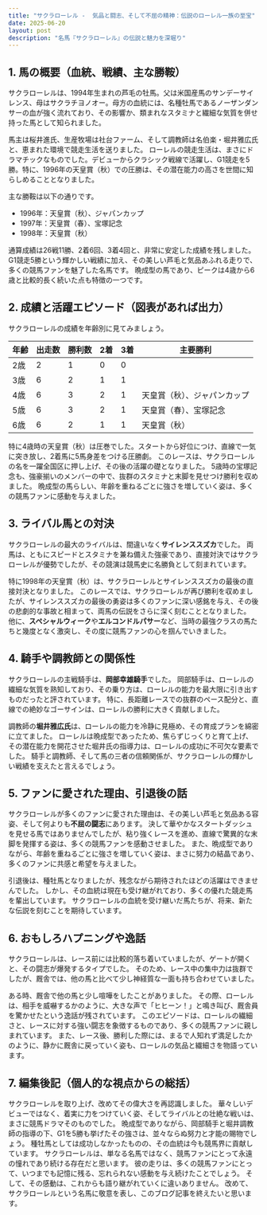 ```yaml
---
title: "サクラローレル -  気品と闘志、そして不屈の精神：伝説のローレル一族の至宝"
date: 2025-06-20
layout: post
description: "名馬『サクラローレル』の伝説と魅力を深堀り"
---
```


## 1. 馬の概要（血統、戦績、主な勝鞍）

サクラローレルは、1994年生まれの芦毛の牡馬。父は米国産馬のサンデーサイレンス、母はサクラチヨノオー。母方の血統には、名種牡馬であるノーザンダンサーの血が強く流れており、その影響か、類まれなスタミナと繊細な気質を併せ持った馬として知られました。  

馬主は桜井進氏、生産牧場は社台ファーム、そして調教師は名伯楽・堀井雅広氏と、恵まれた環境で競走生活を送りました。  ローレルの競走生活は、まさにドラマチックなものでした。デビューからクラシック戦線で活躍し、G1競走を5勝。特に、1996年の天皇賞（秋）での圧勝は、その潜在能力の高さを世間に知らしめることとなりました。  

主な勝鞍は以下の通りです。

* 1996年：天皇賞（秋）、ジャパンカップ
* 1997年：天皇賞（春）、宝塚記念
* 1998年：天皇賞（秋）


通算成績は26戦11勝、2着6回、3着4回と、非常に安定した成績を残しました。  G1競走5勝という輝かしい戦績に加え、その美しい芦毛と気品あふれる走りで、多くの競馬ファンを魅了した名馬です。  晩成型の馬であり、ピークは4歳から6歳と比較的長く続いた点も特徴の一つです。


## 2. 成績と活躍エピソード（図表があれば出力）

サクラローレルの成績を年齢別に見てみましょう。

| 年齢 | 出走数 | 勝利数 | 2着 | 3着 | 主要勝利 |
|---|---|---|---|---|---|
| 2歳 | 2 | 1 | 0 | 0 |  |
| 3歳 | 6 | 2 | 1 | 1 |  |
| 4歳 | 6 | 3 | 2 | 1 | 天皇賞（秋）、ジャパンカップ |
| 5歳 | 6 | 3 | 2 | 1 | 天皇賞（春）、宝塚記念 |
| 6歳 | 6 | 2 | 1 | 1 | 天皇賞（秋） |


特に4歳時の天皇賞（秋）は圧巻でした。スタートから好位につけ、直線で一気に突き放し、2着馬に5馬身差をつける圧勝劇。  このレースは、サクラローレルの名を一躍全国区に押し上げ、その後の活躍の礎となりました。  5歳時の宝塚記念も、強豪揃いのメンバーの中で、抜群のスタミナと末脚を見せつけ勝利を収めました。  晩成型の馬らしい、年齢を重ねるごとに強さを増していく姿は、多くの競馬ファンに感動を与えました。


## 3. ライバル馬との対決

サクラローレルの最大のライバルは、間違いなく**サイレンススズカ**でした。  両馬は、ともにスピードとスタミナを兼ね備えた強豪であり、直接対決ではサクラローレルが優勢でしたが、その競演は競馬史に名勝負として刻まれています。

特に1998年の天皇賞（秋）は、サクラローレルとサイレンススズカの最後の直接対決となりました。  このレースでは、サクラローレルが再び勝利を収めましたが、サイレンススズカの最後の勇姿は多くのファンに深い感銘を与え、その後の悲劇的な事故と相まって、両馬の伝説をさらに深く刻むこととなりました。  他に、**スペシャルウィーク**や**エルコンドルパサー**など、当時の最強クラスの馬たちと幾度となく激突し、その度に競馬ファンの心を掴んでいきました。


## 4. 騎手や調教師との関係性

サクラローレルの主戦騎手は、**岡部幸雄騎手**でした。  岡部騎手は、ローレルの繊細な気質を熟知しており、その乗り方は、ローレルの能力を最大限に引き出すものだったと評されています。  特に、長距離レースでの抜群のペース配分と、直線での絶妙なゴーサインは、ローレルの勝利に大きく貢献しました。  

調教師の**堀井雅広氏**は、ローレルの能力を冷静に見極め、その育成プランを綿密に立てました。  ローレルは晩成型であったため、焦らずじっくりと育て上げ、その潜在能力を開花させた堀井氏の指導力は、ローレルの成功に不可欠な要素でした。  騎手と調教師、そして馬の三者の信頼関係が、サクラローレルの輝かしい戦績を支えたと言えるでしょう。


## 5. ファンに愛された理由、引退後の話

サクラローレルが多くのファンに愛された理由は、その美しい芦毛と気品ある容姿、そして何よりも**不屈の闘志**にあります。  決して華やかなスタートダッシュを見せる馬ではありませんでしたが、粘り強くレースを進め、直線で驚異的な末脚を発揮する姿は、多くの競馬ファンを感動させました。  また、晩成型でありながら、年齢を重ねるごとに強さを増していく姿は、まさに努力の結晶であり、多くのファンに共感と希望を与えました。

引退後は、種牡馬となりましたが、残念ながら期待されたほどの活躍はできませんでした。  しかし、その血統は現在も受け継がれており、多くの優れた競走馬を輩出しています。  サクラローレルの血統を受け継いだ馬たちが、将来、新たな伝説を刻むことを期待しています。


## 6. おもしろハプニングや逸話

サクラローレルは、レース前には比較的落ち着いていましたが、ゲートが開くと、その闘志が爆発するタイプでした。  そのため、レース中の集中力は抜群でしたが、厩舎では、他の馬と比べて少し神経質な一面も持ち合わせていました。  

ある時、厩舎で他の馬と少し喧嘩をしたことがありました。  その際、ローレルは、相手を威嚇するかのように、大きな声で「ヒヒーン！」と鳴き叫び、厩舎員を驚かせたという逸話が残されています。  このエピソードは、ローレルの繊細さと、レースに対する強い闘志を象徴するものであり、多くの競馬ファンに親しまれています。  また、レース後、勝利した際には、まるで人知れず満足したかのように、静かに厩舎に戻っていく姿も、ローレルの気品と繊細さを物語っています。


## 7. 編集後記（個人的な視点からの総括）

サクラローレルを取り上げ、改めてその偉大さを再認識しました。  華々しいデビューではなく、着実に力をつけていく姿、そしてライバルとの壮絶な戦いは、まさに競馬ドラマそのものでした。  晩成型でありながら、岡部騎手と堀井調教師の指導の下、G1を5勝も挙げたその強さは、並々ならぬ努力と才能の賜物でしょう。  種牡馬としては成功しなかったものの、その血統は今も競馬界に貢献しています。  サクラローレルは、単なる名馬ではなく、競馬ファンにとって永遠の憧れであり続ける存在だと思います。  彼の走りは、多くの競馬ファンにとって、いつまでも記憶に残る、忘れられない感動を与え続けたことでしょう。  そして、その感動は、これからも語り継がれていくに違いありません。  改めて、サクラローレルという名馬に敬意を表し、このブログ記事を終えたいと思います。
